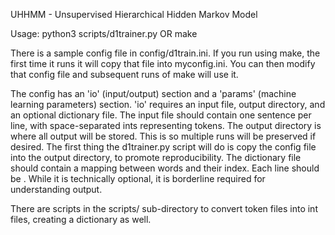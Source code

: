 UHHMM - Unsupervised Hierarchical Hidden Markov Model

Usage:
python3 scripts/d1trainer.py <config file>
OR
make


There is a sample config file in config/d1train.ini. If you run using make, the first time it runs it will copy that file into myconfig.ini. You can then modify that config file and subsequent runs of make will use it.

The config has an 'io' (input/output) section and a 'params' (machine learning parameters) section. 'io' requires an input file, output directory, and an optional dictionary file.
The input file should contain one sentence per line, with space-separated ints representing tokens.
The output directory is where all output will be stored. This is so multiple runs will be preserved if desired. The first thing the d1trainer.py script will do is copy the config file into the output directory, to promote reproducibility.
The dictionary file should contain a mapping between words and their index. Each line should be <word> <index>. While it is technically optional, it is borderline required for understanding output.

There are scripts in the scripts/ sub-directory to convert token files into int files, creating a dictionary as well.

